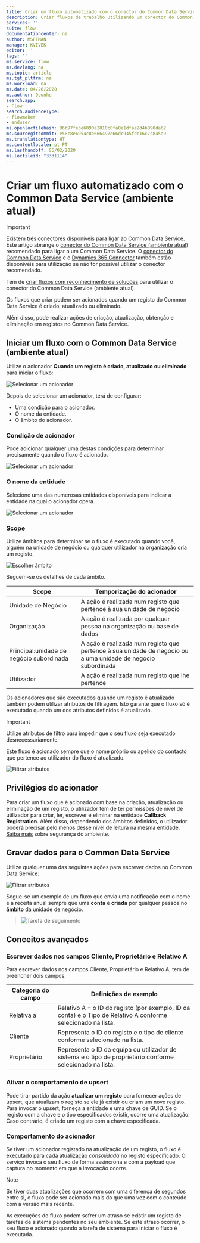 ```yaml
---
title: Criar um fluxo automatizado com o conector do Common Data Service (ambiente atual) | Microsoft Docs
description: Criar fluxos de trabalho utilizando um conector do Common Data Service (ambiente atual) e Power Automate
services: ''
suite: flow
documentationcenter: na
author: MSFTMAN
manager: KVIVEK
editor: ''
tags: ''
ms.service: flow
ms.devlang: na
ms.topic: article
ms.tgt_pltfrm: na
ms.workload: na
ms.date: 04/26/2020
ms.author: Deonhe
search.app:
- Flow
search.audienceType:
- flowmaker
- enduser
ms.openlocfilehash: 96b97fe3e6090a2810c0fa0e1dfae2d4b890da62
ms.sourcegitcommit: e58c8e6954c8e666497a66dc945fdc16c7c845a9
ms.translationtype: HT
ms.contentlocale: pt-PT
ms.lasthandoff: 05/02/2020
ms.locfileid: "3331114"
---
```

# <a name="create-an-automated-flow-by-using-common-data-service-current-environment"></a>Criar um fluxo automatizado com o Common Data Service (ambiente atual)

>[!IMPORTANT]
>Existem três conectores disponíveis para ligar ao Common Data Service. Este artigo abrange o [conector do Common Data Service (ambiente atual)](./connection-cds.md) recomendado para ligar a um Common Data Service. O [conector do Common Data Service](./connection-cds.md) e o [Dynamics 365 Connector](https://docs.microsoft.com/connectors/dynamicscrmonline/) também estão disponíveis para utilização se não for possível utilizar o conector recomendado.


Tem de [criar fluxos com reconhecimento de soluções](./overview-solution-flows.md) para utilizar o conector do Common Data Service (ambiente atual). 

Os fluxos que criar podem ser acionados quando um registo do Common Data Service é criado, atualizado ou eliminado.

Além disso, pode realizar ações de criação, atualização, obtenção e eliminação em registos no Common Data Service.

## <a name="initiate-a-flow-with-common-data-service-current-environment"></a>Iniciar um fluxo com o Common Data Service (ambiente atual)

Utilize o acionador **Quando um registo é criado, atualizado ou eliminado** para iniciar o fluxo:

   ![Selecionar um acionador](./media/cds-connector-native/native-trigger.png)

Depois de selecionar um acionador, terá de configurar:

- Uma condição para o acionador.
- O nome da entidade.
- O âmbito do acionador.

### <a name="trigger-condition"></a>Condição de acionador

Pode adicionar qualquer uma destas condições para determinar precisamente quando o fluxo é acionado.

   ![Selecionar um acionador](./media/cds-connector-native/trigger-conditions.png)

### <a name="the-entity-name"></a>O nome da entidade

Selecione uma das numerosas entidades disponíveis para indicar a entidade na qual o acionador opera.

   ![Selecionar um acionador](./media/cds-connector-native/entity-names.png)

### <a name="scope"></a>Scope

Utilize âmbitos para determinar se o fluxo é executado quando você, alguém na unidade de negócio ou qualquer utilizador na organização cria um registo.

![Escolher âmbito](./media/cds-connector-native/scopes.png)

Seguem-se os detalhes de cada âmbito.

|Scope|Temporização do acionador|
| --- | --- |
|Unidade de Negócio|A ação é realizada num registo que pertence à sua unidade de negócio|
|Organização|A ação é realizada por qualquer pessoa na organização ou base de dados|
|Principal:unidade de negócio subordinada|A ação é realizada num registo que pertence à sua unidade de negócio ou a uma unidade de negócio subordinada|
|Utilizador|A ação é realizada num registo que lhe pertence|


Os acionadores que são executados quando um registo é atualizado também podem utilizar atributos de filtragem. Isto garante que o fluxo só é executado quando um dos atributos definidos é atualizado.

> [!IMPORTANT]
> Utilize atributos de filtro para impedir que o seu fluxo seja executado desnecessariamente.

Este fluxo é acionado sempre que o nome próprio ou apelido do contacto que pertence ao utilizador do fluxo é atualizado.

![Filtrar atributos](./media/cds-connector-native/filtering-attributes.png)

## <a name="trigger-privileges"></a>Privilégios do acionador

Para criar um fluxo que é acionado com base na criação, atualização ou eliminação de um registo, o utilizador tem de ter permissões de nível de utilizador para criar, ler, escrever e eliminar na entidade **Callback Registration**. Além disso, dependendo dos âmbitos definidos, o utilizador poderá precisar pelo menos desse nível de leitura na mesma entidade.  [Saiba mais](https://docs.microsoft.com/power-platform/admin/database-security) sobre segurança do ambiente.

## <a name="write-data-into-common-data-service"></a>Gravar dados para o Common Data Service

Utilize qualquer uma das seguintes ações para escrever dados no Common Data Service:

![Filtrar atributos](./media/cds-connector-native/actions.png)

Segue-se um exemplo de um fluxo que envia uma notificação com o nome e a receita anual sempre que uma **conta** é **criada** por qualquer pessoa no **âmbito** da unidade de negócio.

> ![Tarefa de seguimento](./media/cds-connector-native/example-flow.png)

## <a name="advanced-concepts"></a>Conceitos avançados

### <a name="write-data-into-customer-owner-and-regarding-fields"></a>Escrever dados nos campos Cliente, Proprietário e Relativo A

Para escrever dados nos campos Cliente, Proprietário e Relativo A, tem de preencher dois campos.

| Categoria do campo | Definições de exemplo |
| --- | --- |
| Relativa a | Relativo A = o ID do registo (por exemplo, ID da conta) e o Tipo de Relativo A conforme selecionado na lista. |
| Cliente | Representa o ID do registo e o tipo de cliente conforme selecionado na lista. |
| Proprietário | Representa o ID da equipa ou utilizador de sistema e o tipo de proprietário conforme selecionado na lista. |

### <a name="enable-upsert-behavior"></a>Ativar o comportamento de upsert

Pode tirar partido da ação **atualizar um registo** para fornecer ações de upsert, que atualizam o registo se ele já existir ou criam um novo registo. Para invocar o upsert, forneça a entidade e uma chave de GUID. Se o registo com a chave e o tipo especificados existir, ocorre uma atualização. Caso contrário, é criado um registo com a chave especificada.

### <a name="trigger-behavior"></a>Comportamento do acionador

Se tiver um acionador registado na atualização de um registo, o fluxo é executado para cada atualização *consolidada* no registo especificado. O serviço invoca o seu fluxo de forma assíncrona e com a payload que captura no momento em que a invocação ocorre.

> [!NOTE]
> Se tiver duas atualizações que ocorrem com uma diferença de segundos entre si, o fluxo pode ser acionado mais do que uma vez com o conteúdo com a versão mais recente.

As execuções do fluxo podem sofrer um atraso se existir um registo de tarefas de sistema pendentes no seu ambiente. Se este atraso ocorrer, o seu fluxo é acionado quando a tarefa de sistema para iniciar o fluxo é executada.



